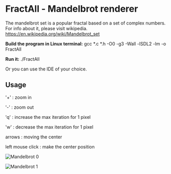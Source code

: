 <h1>FractAll - Mandelbrot renderer</h1>

The mandelbrot set is a popular fractal based on a set of complex numbers.
For info about it, please visit wikipedia.
https://en.wikipedia.org/wiki/Mandelbrot_set

<b>Build the program in Linux terminal:</b>
gcc *.c *.h -O0 -g3 -Wall -lSDL2 -lm -o FractAll

<b>Run it:</b>
./FractAll

Or you can use the IDE of your choice.

<h2>Usage</h2>
'+' : zoom in

'-' : zoom out

'q' : increase the max iteration for 1 pixel

'w' : decrease the max iteration for 1 pixel

arrows : moving the center

left mouse click : make the center position

![Mandelbrot 0](http://i.imgur.com/HPrjmCJ.jpg)

![Mandelbrot 1](http://i.imgur.com/k2FtoFf.png)
